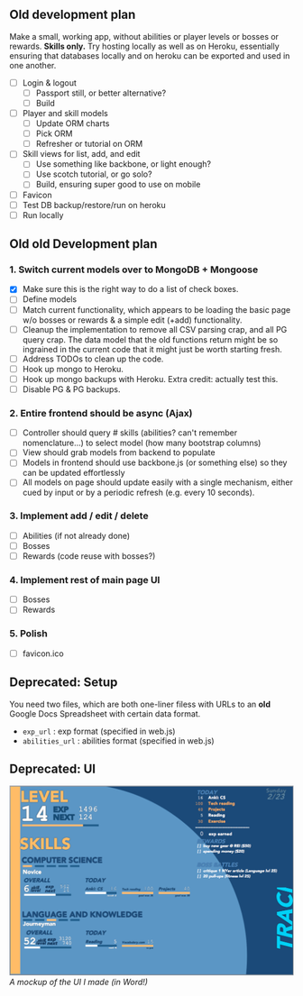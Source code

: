 ## Old development plan

Make a small, working app, without abilities or player levels or bosses or
rewards. **Skills only.** Try hosting locally as well as on Heroku, essentially
ensuring that databases locally and on heroku can be exported and used in one
another.

- [ ] Login & logout
	- [ ] Passport still, or better alternative?
	- [ ] Build
- [ ] Player and skill models
	- [ ] Update ORM charts
	- [ ] Pick ORM
	- [ ] Refresher or tutorial on ORM
- [ ] Skill views for list, add, and edit
	- [ ] Use something like backbone, or light enough?
	- [ ] Use scotch tutorial, or go solo?
	- [ ] Build, ensuring super good to use on mobile
- [ ] Favicon
- [ ] Test DB backup/restore/run on heroku
- [ ] Run locally

## Old old Development plan

### 1. Switch current models over to MongoDB + Mongoose

- [X] Make sure this is the right way to do a list of check boxes.
- [ ] Define models
- [ ] Match current functionality, which appears to be loading the basic page w/o bosses or rewards & a simple edit (+add) functionality.
- [ ] Cleanup the implementation to remove all CSV parsing crap, and all PG query crap. The data model that the old functions return might be so ingrained in the current code that it might just be worth starting fresh.
- [ ] Address TODOs to clean up the code.
- [ ] Hook up mongo to Heroku.
- [ ] Hook up mongo backups with Heroku. Extra credit: actually test this.
- [ ] Disable PG & PG backups.

### 2. Entire frontend should be async (Ajax)

- [ ] Controller should query # skills (abilities? can't remember nomenclature...) to select model (how many bootstrap columns)
- [ ] View should grab models from backend to populate
- [ ] Models in frontend should use backbone.js (or something else) so they can be updated effortlessly
- [ ] All models on page should update easily with a single mechanism, either cued by input or by a periodic refresh (e.g. every 10 seconds).

### 3. Implement add / edit / delete

- [ ] Abilities (if not already done)
- [ ] Bosses
- [ ] Rewards (code reuse with bosses?)

### 4. Implement rest of main page UI

- [ ] Bosses
- [ ] Rewards

### 5. Polish

- [ ] favicon.ico

## Deprecated: Setup

You need two files, which are both one-liner filess with URLs to an **old**
Google Docs Spreadsheet with certain data format.

- `exp_url` :   exp format (specified in web.js)
- `abilities_url` : abilities format (specified in web.js)

## Deprecated: UI

![preview of the levelup UI, v1 (old)](ui-v1.png)
_A mockup of the UI I made (in Word!)_
